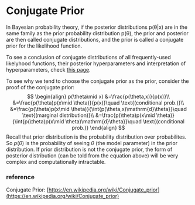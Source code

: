# Conjugate Prior

In Bayesian probability theory, if the posterior distributions p(θ|x) are in the same family as the prior probability distribution p(θ), the prior and posterior are then called conjugate distributions, and the prior is called a conjugate prior for the likelihood function. 

To see a conclusion of conjugate distributions of all frequently-used likelyhood functions, their posterior hyperparameters and interpretation of hyperparameters, check [this page](https://en.wikipedia.org/wiki/Conjugate_prior#Table_of_conjugate_distributions).

To see why we tend to choose the conjugate prior as the prior, consider the proof of the conjugate prior:
$$
\begin{align}
p(\theta\mid x)
&=\frac{p(\theta,x)}{p(x)}\\
&=\frac{p(\theta)p(x\mid \theta)}{p(x)}\quad \text{(conditional prob.)}\\
&=\frac{p(\theta)p(x\mid \theta)}{\int{p(\theta,x)\mathrm{d}\theta}}\quad \text{(marginal distribution)}\\
&=\frac{p(\theta)p(x\mid \theta)}{\int{p(\theta)p(x\mid \theta)\mathrm{d}\theta}}\quad \text{(conditional prob.)}
\end{align}
$$
Recall that prior distribution is the probability distribution over probabilites. So $p(\theta)$ is the probability of seeing $\theta$ (the model parameter) in the prior distribution. If prior distribution is not the conjugate prior, the form of posterior distribution (can be told from the equation above) will be very complex and computationally intractable.

### reference
Conjugate Prior: [https://en.wikipedia.org/wiki/Conjugate_prior](https://en.wikipedia.org/wiki/Conjugate_prior)